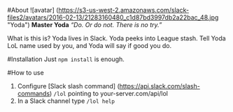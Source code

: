 #About
![avatar] (https://s3-us-west-2.amazonaws.com/slack-files2/avatars/2016-02-13/21283160480_c1d87bd3997db2a22bac_48.jpg "Yoda") **Master Yoda** *“Do. Or do not. There is no try.”*

What is this is? Yoda lives in Slack. Yoda peeks into League stash.
Tell Yoda LoL name used by you, and Yoda will say if good you do.

#Installation
Just `npm install` is enough.

#How to use
1. Configure [Slack slash command] (https://api.slack.com/slash-commands) `/lol` pointing to your-server.com/api/lol
2. In a Slack channel type `/lol help`
